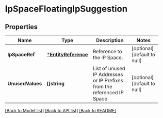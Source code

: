 # IpSpaceFloatingIpSuggestion

## Properties
Name | Type | Description | Notes
------------ | ------------- | ------------- | -------------
**IpSpaceRef** | [***EntityReference**](EntityReference.md) | Reference to the IP Space. | [optional] [default to null]
**UnusedValues** | **[]string** | List of unused IP Addresses or IP Prefixes from the referenced IP Space. | [optional] [default to null]

[[Back to Model list]](../README.md#documentation-for-models) [[Back to API list]](../README.md#documentation-for-api-endpoints) [[Back to README]](../README.md)


